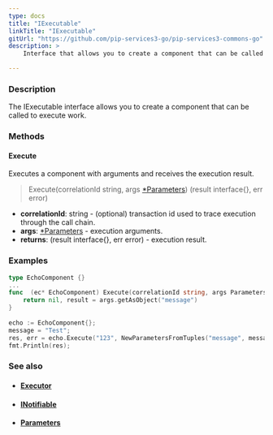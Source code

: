 ```yaml
---
type: docs
title: "IExecutable"
linkTitle: "IExecutable"
gitUrl: "https://github.com/pip-services3-go/pip-services3-commons-go"
description: >
    Interface that allows you to create a component that can be called to execute work.

---
```


### Description

The IExecutable interface allows you to create a component that can be called to execute work.

### Methods

#### Execute
Executes a component with arguments and receives the execution result.

> Execute(correlationId string, args [*Parameters](../parameters)) (result interface{}, err error)

- **correlationId**: string - (optional) transaction id used to trace execution through the call chain.
- **args**: [*Parameters](../parameters) - execution arguments.
- **returns**: (result interface{}, err error) - execution result. 

### Examples

```go
type EchoComponent {}
...
func  (ec* EchoComponent) Execute(correlationId string, args Parameters) (result interface{}, err error) {
    return nil, result = args.getAsObject("message")
}
 
echo := EchoComponent{};
message = "Test";
res, err = echo.Execute("123", NewParametersFromTuples("message", message));
fmt.Println(res);

```

### See also
- #### [Executor](../executor)
- #### [INotifiable](../inotifiable)
- #### [Parameters](../parameters)
